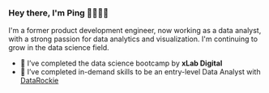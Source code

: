 ### Hey there, I'm Ping 👧🏻💡👋

I'm a former product development engineer, now working as a data analyst, with a strong passion for data analytics and visualization. I'm continuing to grow in the data science field.
- 🌱 I’ve completed the data science bootcamp by **xLab Digital**
- 🔭 I’ve completed in-demand skills to be an entry-level Data Analyst with [DataRockie](https://datarockie.com/data-science-bootcamp/) 

<!--
**TanyamonSiri/TanyamonSiri** is a ✨ _special_ ✨ repository because its `README.md` (this file) appears on your GitHub profile.

Here are some ideas to get you started:

- 🔭 I’m currently working on ...
- 🌱 I’m currently learning ...
- 👯 I’m looking to collaborate on ...
- 🤔 I’m looking for help with ...
- 💬 Ask me about ...
- 📫 How to reach me: ...
- 😄 Pronouns: ...
- ⚡ Fun fact: ...
-->
